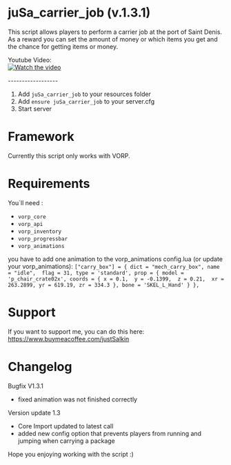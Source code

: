 # juSa_carrier_job (v.1.3.1)
This script allows players to perform a carrier job at the port of Saint Denis.<br>
As a reward you can set the amount of money or which items you get and the chance for getting items or money.

Youtube Video: <br>
[![Watch the video](https://github.com/user-attachments/assets/5fc3b372-05e5-41ef-83e3-ea25d5f5c290)](https://www.youtube.com/watch?v=Edc4nzMxJ9c)
<br>

------------------<br>

1) Add ``juSa_carrier_job`` to your resources folder
2) Add ``ensure juSa_carrier_job`` to your server.cfg
3) Start server

# Framework
Currently this script only works with VORP.

# Requirements
You`ll need : <br>
- ``vorp_core`` <br>
- ``vorp_api`` <br>
- ``vorp_inventory`` <br>
- ``vorp_progressbar`` <br>
- ``vorp_animations`` <br>

you have to add one animation to the vorp_animations config.lua (or update your vorp_animations):
``
    ["carry_box"] = {
        dict = "mech_carry_box",
        name = "idle", 
        flag = 31,
        type = 'standard',
        prop = {
            model = 'p_chair_crate02x',
            coords = {
                x = 0.1, 
                y = -0.1399, 
                z = 0.21, 
                xr = 263.2899,
                yr = 619.19,
                zr = 334.3
            },
            bone = 'SKEL_L_Hand'
        }
    },
``

# Support

If you want to support me, you can do this here: <br>
https://www.buymeacoffee.com/justSalkin

# Changelog

Bugfix V1.3.1 <br>
- fixed animation was not finished correctly

Version update 1.3 <br>
- Core Import updated to latest call <br>
- added new config option that prevents players from running and jumping when carrying a package <br>

Hope you enjoying working with the script :)
